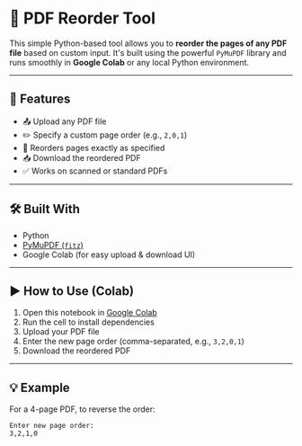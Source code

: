 # 🔁 PDF Reorder Tool

This simple Python-based tool allows you to **reorder the pages of any PDF file** based on custom input. It's built using the powerful `PyMuPDF` library and runs smoothly in **Google Colab** or any local Python environment.

---

## 🚀 Features

- 📤 Upload any PDF file
- ✏️ Specify a custom page order (e.g., `2,0,1`)
- 📄 Reorders pages exactly as specified
- 📥 Download the reordered PDF
- ✅ Works on scanned or standard PDFs

---

## 🛠 Built With

- Python
- [PyMuPDF (`fitz`)](https://pymupdf.readthedocs.io/en/latest/)
- Google Colab (for easy upload & download UI)

---

## ▶️ How to Use (Colab)

1. Open this notebook in [Google Colab](https://colab.research.google.com/)
2. Run the cell to install dependencies
3. Upload your PDF file
4. Enter the new page order (comma-separated, e.g., `3,2,0,1`)
5. Download the reordered PDF

---

## 💡 Example

For a 4-page PDF, to reverse the order:

```text
Enter new page order:
3,2,1,0
